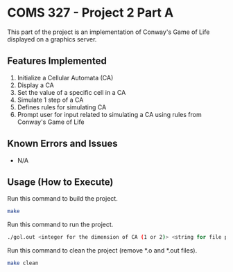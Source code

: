 # COMS 327 - Project 2 Part A
This part of the project is an implementation of Conway's Game of Life displayed on a graphics server.

## Features Implemented

1. Initialize a Cellular Automata (CA)
2. Display a CA
3. Set the value of a specific cell in a CA
4. Simulate 1 step of a CA
6. Defines rules for simulating CA
7. Prompt user for input related to simulating a CA using rules from Conway's Game of Life

## Known Errors and Issues

- N/A

## Usage (How to Execute)

Run this command to build the project.
```sh
make
```
Run this command to run the project.
```sh
./gol.out <integer for the dimension of CA (1 or 2)> <string for file path to initial state of the 2DCA>
```
Run this command to clean the project (remove *.o and *.out files).
```sh
make clean
```
